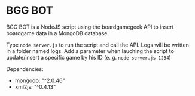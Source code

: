 # BGG BOT
BGG BOT is a NodeJS script using the boardgamegeek API to insert boardgame data in a MongoDB database.

Type `node server.js` to run the script and call the API. Logs will be written in a folder named logs.
Add a parameter when lauching the script to update/insert a specific game by his ID (e. g. `node server.js 1234`)

Dependencies:

 - mongodb: "^2.0.46"
 - xml2js: "^0.4.13"
